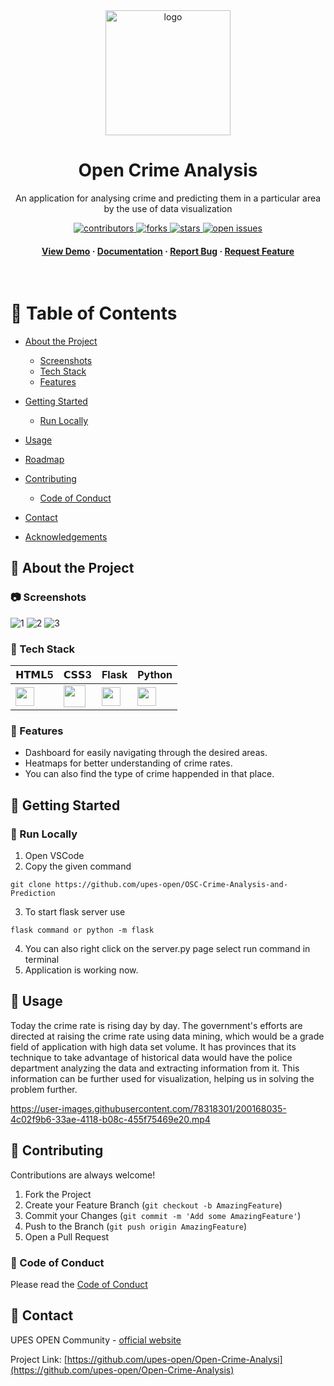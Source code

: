 <div align="center">

  <img src="assets/logo.png" alt="logo" width="200" height="auto" />
  <h1>Open Crime Analysis</h1>
  
  <p>
   An application for analysing crime and predicting them in a particular area by the use of data visualization
  </p>

  
  
<!-- Badges -->
<p>
  <a href="https://github.com/https://github.com/upes-open/Open-Crime-Analysis/graphs/contributors">
    <img src="https://img.shields.io/github/contributors/upes-open/Open-Crime-Analysis" alt="contributors" />
  </a>
  <a href="https://github.com/upes-open/Open-Crime-Analysis/network/members">
    <img src="https://img.shields.io/github/forks/upes-open/Open-Crime-Analysis" alt="forks" />
  </a>
  <a href="https://github.com/upes-open/Open-Crime-Analysis/stargazers">
    <img src="https://img.shields.io/github/stars/upes-open/Open-Crime-Analysis" alt="stars" />
  </a>
  <a href="https://github.com/upes-open/Open-Crime-Analysis/issues/">
    <img src="https://img.shields.io/github/issues/upes-open/Open-Crime-Analysis" alt="open issues" />
  </a>
</p>
   
<h4>
    <a href="https://github.com/upes-open/Open-Crime-Analysis">View Demo</a>
  <span> · </span>
    <a href="https://github.com/upes-open/Open-Crime-Analysis">Documentation</a>
  <span> · </span>
    <a href="https://github.com/upes-open/Open-Crime-Analysis/issues/">Report Bug</a>
  <span> · </span>
    <a href="https://github.com/upes-open/Open-Crime-Analysis/issues/">Request Feature</a>
  </h4>
</div>

<br />

<!-- Table of Contents -->
# :notebook_with_decorative_cover: Table of Contents

- [About the Project](#star2-about-the-project)
  * [Screenshots](#camera-screenshots)
  * [Tech Stack](#space_invader-tech-stack)
  * [Features](#dart-features)
  
- [Getting Started](#toolbox-getting-started)
  * [Run Locally](#running-run-locally)
- [Usage](#eyes-usage)
- [Roadmap](#compass-roadmap)
- [Contributing](#wave-contributing)
  * [Code of Conduct](#scroll-code-of-conduct)
- [Contact](#handshake-contact)
- [Acknowledgements](#gem-acknowledgements)

  

<!-- About the Project -->
## :star2: About the Project


<!-- Screenshots -->
### :camera: Screenshots

![1](https://user-images.githubusercontent.com/78318301/200165867-28e4b692-d8ad-428b-8d81-c2b8de51b010.PNG)
![2](https://user-images.githubusercontent.com/78318301/200166032-293ccda7-da41-4956-953e-710ba5a857bc.PNG)
![3](https://user-images.githubusercontent.com/78318301/200166086-158dc29f-8026-441b-9211-f03b779b90aa.PNG)



<!-- TechStack -->
### :space_invader: Tech Stack

| 𝗛𝗧𝗠𝗟5  | 𝗖𝗦𝗦3 | Flask | Python | 
| ------------- | ------------- |------------- | ------------- |
| <img height="30px" src="https://cdn.svgporn.com/logos/html-5.svg">  | <img height="35px" src="https://cdn.svgporn.com/logos/css-3.svg"> |  <img height="30px" src="https://cdn.svgporn.com/logos/flask.svg"> |  <img height="30px" src="https://cdn.svgporn.com/logos/python.svg"> | 

<!-- Features -->
### :dart: Features

- Dashboard for easily navigating through the desired areas.
- Heatmaps for better understanding of crime rates.
- You can also find the type of crime happended in that place.


<!-- Getting Started -->
## 	:toolbox: Getting Started

<!-- Run Locally -->
### :running: Run Locally
1. Open VSCode 
2. Copy the given command
```shell
git clone https://github.com/upes-open/OSC-Crime-Analysis-and-Prediction
```
3. To start flask server use
```shell
flask command or python -m flask 
```
4. You can also right click on the server.py page select run command in terminal
5. Application is working now.


<!-- Usage -->
## :eyes: Usage

Today the crime rate is rising day by day. The government's efforts are directed at raising the crime rate using data mining, which would be a grade field of application with high data set volume. It has provinces that its technique to take advantage of historical data would have the police department analyzing the data and extracting information from it. This information can be further used for visualization, helping us in solving the problem further. 

https://user-images.githubusercontent.com/78318301/200168035-4c02f9b6-33ae-4118-b08c-455f75469e20.mp4


<!-- Contributing -->
## :wave: Contributing

Contributions are always welcome!
1. Fork the Project
2. Create your Feature Branch (`git checkout -b AmazingFeature`)
3. Commit your Changes (`git commit -m 'Add some AmazingFeature'`)
4. Push to the Branch (`git push origin AmazingFeature`)
5. Open a Pull Request



<!-- Code of Conduct -->
### :scroll: Code of Conduct

Please read the [Code of Conduct]()


<!-- Contact -->
## :handshake: Contact

UPES OPEN Community - [official website](https://upes-open.org/) 

Project Link: [https://github.com/upes-open/Open-Crime-Analysi](https://github.com/upes-open/Open-Crime-Analysis)


